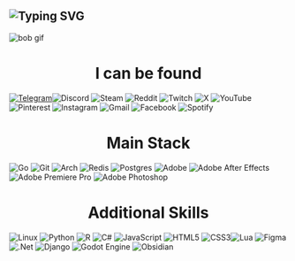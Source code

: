 ![Typing SVG](https://readme-typing-svg.demolab.com?font=Fira+Code&weight=420&size=25&pause=1000&color=E00CFF&background=FF428C00&width=435&lines=Welcome+to+my+profile+honey%3C3)
-------------------------------------------------------------

![bob gif](https://github.com/user-attachments/assets/5e9a57f2-46ad-4448-8a97-fc62d22c9f10)



<h1 align="center">I can be found</h1>

[![Telegram](https://img.shields.io/badge/Telegram-2CA5E0?style=for-the-badge&logo=telegram&logoColor=white)](https://t.me/pussyfapper228)![Discord](https://img.shields.io/badge/Discord-%235865F2.svg?style=for-the-badge&logo=discord&logoColor=white)  ![Steam](https://img.shields.io/badge/steam-%23000000.svg?style=for-the-badge&logo=steam&logoColor=white) ![Reddit](https://img.shields.io/badge/Reddit-FF4500?style=for-the-badge&logo=reddit&logoColor=white) ![Twitch](https://img.shields.io/badge/Twitch-%239146FF.svg?style=for-the-badge&logo=Twitch&logoColor=white) ![X](https://img.shields.io/badge/X-%23000000.svg?style=for-the-badge&logo=X&logoColor=white) ![YouTube](https://img.shields.io/badge/YouTube-%23FF0000.svg?style=for-the-badge&logo=YouTube&logoColor=white) ![Pinterest](https://img.shields.io/badge/Pinterest-%23E60023.svg?style=for-the-badge&logo=Pinterest&logoColor=white) ![Instagram](https://img.shields.io/badge/Instagram-%23E4405F.svg?style=for-the-badge&logo=Instagram&logoColor=white) ![Gmail](https://img.shields.io/badge/Gmail-D14836?style=for-the-badge&logo=gmail&logoColor=white) ![Facebook](https://img.shields.io/badge/Facebook-%231877F2.svg?style=for-the-badge&logo=Facebook&logoColor=white) ![Spotify](https://img.shields.io/badge/Spotify-1ED760?style=for-the-badge&logo=spotify&logoColor=white)
  
<h1 align="center">Main Stack</h1>

![Go](https://img.shields.io/badge/go-%2300ADD8.svg?style=for-the-badge&logo=go&logoColor=white)  ![Git](https://img.shields.io/badge/git-%23F05033.svg?style=for-the-badge&logo=git&logoColor=white) ![Arch](https://img.shields.io/badge/Arch%20Linux-1793D1?logo=arch-linux&logoColor=fff&style=for-the-badge)  ![Redis](https://img.shields.io/badge/redis-%23DD0031.svg?style=for-the-badge&logo=redis&logoColor=white) ![Postgres](https://img.shields.io/badge/postgres-%23316192.svg?style=for-the-badge&logo=postgresql&logoColor=white) ![Adobe](https://img.shields.io/badge/adobe-%23FF0000.svg?style=for-the-badge&logo=adobe&logoColor=white) ![Adobe After Effects](https://img.shields.io/badge/Adobe%20After%20Effects-9999FF.svg?style=for-the-badge&logo=Adobe%20After%20Effects&logoColor=white) ![Adobe Premiere Pro](https://img.shields.io/badge/Adobe%20Premiere%20Pro-9999FF.svg?style=for-the-badge&logo=Adobe%20Premiere%20Pro&logoColor=white) ![Adobe Photoshop](https://img.shields.io/badge/adobe%20photoshop-%2331A8FF.svg?style=for-the-badge&logo=adobe%20photoshop&logoColor=white)

<h1 align="center">Additional Skills</h1>

![Linux](https://img.shields.io/badge/Linux-FCC624?style=for-the-badge&logo=linux&logoColor=black) ![Python](https://img.shields.io/badge/python-3670A0?style=for-the-badge&logo=python&logoColor=ffdd54) ![R](https://img.shields.io/badge/r-%23276DC3.svg?style=for-the-badge&logo=r&logoColor=white) ![C#](https://img.shields.io/badge/c%23-%23239120.svg?style=for-the-badge&logo=csharp&logoColor=white) ![JavaScript](https://img.shields.io/badge/javascript-%23323330.svg?style=for-the-badge&logo=javascript&logoColor=%23F7DF1E) ![HTML5](https://img.shields.io/badge/html5-%23E34F26.svg?style=for-the-badge&logo=html5&logoColor=white) ![CSS3](https://img.shields.io/badge/css3-%231572B6.svg?style=for-the-badge&logo=css3&logoColor=white)![Lua](https://img.shields.io/badge/lua-%232C2D72.svg?style=for-the-badge&logo=lua&logoColor=white) ![Figma](https://img.shields.io/badge/figma-%23F24E1E.svg?style=for-the-badge&logo=figma&logoColor=white) ![.Net](https://img.shields.io/badge/.NET-5C2D91?style=for-the-badge&logo=.net&logoColor=white) ![Django](https://img.shields.io/badge/django-%23092E20.svg?style=for-the-badge&logo=django&logoColor=white) ![Godot Engine](https://img.shields.io/badge/GODOT-%23FFFFFF.svg?style=for-the-badge&logo=godot-engine) ![Obsidian](https://img.shields.io/badge/Obsidian-%23483699.svg?style=for-the-badge&logo=obsidian&logoColor=white)
